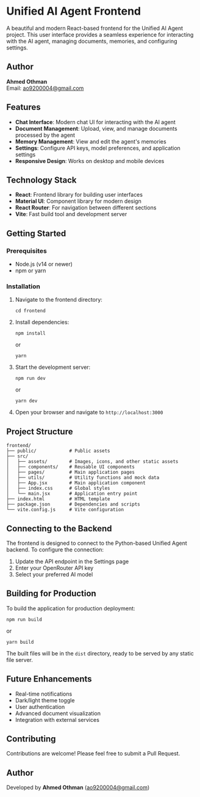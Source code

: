 # Unified AI Agent Frontend

A beautiful and modern React-based frontend for the Unified AI Agent project. This user interface provides a seamless experience for interacting with the AI agent, managing documents, memories, and configuring settings.

## Author

**Ahmed Othman**  
Email: ao9200004@gmail.com

## Features

- **Chat Interface**: Modern chat UI for interacting with the AI agent
- **Document Management**: Upload, view, and manage documents processed by the agent
- **Memory Management**: View and edit the agent's memories
- **Settings**: Configure API keys, model preferences, and application settings
- **Responsive Design**: Works on desktop and mobile devices

## Technology Stack

- **React**: Frontend library for building user interfaces
- **Material UI**: Component library for modern design
- **React Router**: For navigation between different sections
- **Vite**: Fast build tool and development server

## Getting Started

### Prerequisites

- Node.js (v14 or newer)
- npm or yarn

### Installation

1. Navigate to the frontend directory:
   ```
   cd frontend
   ```

2. Install dependencies:
   ```
   npm install
   ```
   or
   ```
   yarn
   ```

3. Start the development server:
   ```
   npm run dev
   ```
   or
   ```
   yarn dev
   ```

4. Open your browser and navigate to `http://localhost:3000`

## Project Structure

```
frontend/
├── public/            # Public assets
├── src/
│   ├── assets/        # Images, icons, and other static assets
│   ├── components/    # Reusable UI components
│   ├── pages/         # Main application pages
│   ├── utils/         # Utility functions and mock data
│   ├── App.jsx        # Main application component
│   ├── index.css      # Global styles
│   └── main.jsx       # Application entry point
├── index.html         # HTML template
├── package.json       # Dependencies and scripts
└── vite.config.js     # Vite configuration
```

## Connecting to the Backend

The frontend is designed to connect to the Python-based Unified Agent backend. To configure the connection:

1. Update the API endpoint in the Settings page
2. Enter your OpenRouter API key
3. Select your preferred AI model

## Building for Production

To build the application for production deployment:

```
npm run build
```
or
```
yarn build
```

The built files will be in the `dist` directory, ready to be served by any static file server.

## Future Enhancements

- Real-time notifications
- Dark/light theme toggle
- User authentication
- Advanced document visualization
- Integration with external services

## Contributing

Contributions are welcome! Please feel free to submit a Pull Request.

## Author

Developed by **Ahmed Othman** (ao9200004@gmail.com)
